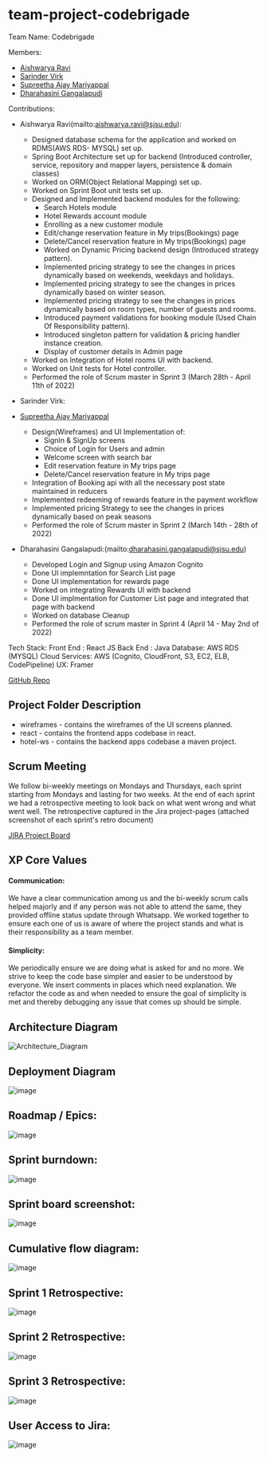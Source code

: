 # team-project-codebrigade
Team Name: Codebrigade

Members: 
- [Aishwarya Ravi](mailto:aishwarya.ravi@sjsu.edu)
- [Sarinder Virk](mailto:sarinder.virk@sjsu.edu)
- [Supreetha Ajay Mariyappal](mailto:supreethaajay.mariyappal@sjsu.edu)
- [Dharahasini Gangalapudi](mailto:dharahasini.gangalapudi@sjsu.edu)

Contributions:

- Aishwarya Ravi(mailto:aishwarya.ravi@sjsu.edu):
    - Designed database schema for the application and worked on RDMS(AWS RDS- MYSQL) set up.
    - Spring Boot Architecture set up for backend (Introduced controller, service, repository and mapper layers, persistence & domain classes)
    - Worked on ORM(Object Relational Mapping) set up.
    - Worked on Sprint Boot unit tests set up.
    - Designed and Implemented backend modules for the following:
        - Search Hotels module
        - Hotel Rewards account module
        - Enrolling as a new customer module
        - Edit/change reservation feature in My trips(Bookings) page
        - Delete/Cancel reservation feature in My trips(Bookings) page
        - Worked on Dynamic Pricing backend design (Introduced strategy pattern).
        - Implemented pricing strategy to see the changes in prices dynamically based on weekends, weekdays and holidays.
        - Implemented pricing strategy to see the changes in prices dynamically based on winter season.
        - Implemented pricing strategy to see the changes in prices dynamically based on room types, number of guests and rooms.
        - Introduced payment validations for booking module (Used Chain Of Responsibility pattern).
        - Introduced singleton pattern for validation & pricing handler instance creation.
        - Display of customer details in Admin page
    - Worked on Integration of Hotel rooms UI with backend.
    - Worked on Unit tests for Hotel controller.
    - Performed the role of Scrum master in Sprint 3 (March 28th - April 11th of 2022)
    
- Sarinder Virk:
- [Supreetha Ajay Mariyappal](mailto:supreethaajay.mariyappal@sjsu.edu)
    - Design(Wireframes) and UI Implementation of:
      - SignIn & SignUp screens
      - Choice of Login for Users and admin
      - Welcome screen with search bar
      - Edit reservation feature in My trips page
      - Delete/Cancel reservation feature in My trips page
    - Integration of Booking api with all the necessary post state maintained in reducers
    - Implemented redeeming of rewards feature in the payment workflow
    - Implemented pricing Strategy to see the changes in prices dynamically based on peak seasons
    - Performed the role of Scrum master in Sprint 2 (March 14th - 28th of 2022)
  
- Dharahasini Gangalapudi:(mailto:dharahasini.gangalapudi@sjsu.edu)
    - Developed Login and Signup using Amazon Cognito
    - Done UI implemntation for Search List page
    - Done UI implementation for rewards page
    - Worked on integrating Rewards UI with backend
    - Done UI implmentation for Customer List page and integrated that page with backend
    - Worked on database Cleanup
    - Performed the role of scrum master in Sprint 4 (April 14 - May 2nd of 2022)

Tech Stack:
Front End : React JS
Back End : Java
Database: AWS RDS (MYSQL)
Cloud Services: AWS (Cognito, CloudFront, S3, EC2, ELB, CodePipeline)
UX: Framer

[GitHub Repo](https://github.com/gopinathsjsu/team-project-codebrigade/)

## Project Folder Description
- wireframes - contains the wireframes of the UI screens planned.
- react - contains the frontend apps codebase in react.
- hotel-ws - contains the backend apps codebase a maven project.

## Scrum Meeting
We follow  bi-weekly meetings on Mondays and Thursdays, each sprint starting from Mondays and lasting for two weeks. At the end of each sprint we had a retrospective meeting to look back on what went wrong and what went well. The retrospective captured in the Jira project-pages (attached screenshot of each sprint's retro document)

[JIRA Project Board](https://brigade.atlassian.net/jira/your-work)

## XP Core Values
#### Communication:
We have a clear communication among us and the bi-weekly scrum calls helped majorly and if any person was not able to attend the same, they provided offline status update through Whatsapp. We worked together to ensure each one of us is aware of where the project stands and what is their responsibility as a team member.

#### Simplicity: 
We periodically ensure we are doing what is asked for and no more. We strive to keep the code base simpler and easier to be understood by everyone. We insert comments in places which need explanation. We refactor the code as and when needed to ensure the goal of simplicity is met and thereby debugging any issue that comes up should be simple.

## Architecture Diagram
![Architecture_Diagram](https://user-images.githubusercontent.com/54323888/167741686-613af316-f4f6-416e-963a-83a0c76f820f.png)

## Deployment Diagram
![image](https://user-images.githubusercontent.com/4393945/167546831-82a38259-2f8d-4a5d-be49-275fb20a53f8.png)

## Roadmap / Epics:
![image](https://user-images.githubusercontent.com/4393945/167237220-dc57bad3-e52b-4620-ae3b-7c890b146ba7.png)

## Sprint burndown:
![image](https://user-images.githubusercontent.com/4393945/167236900-fa8a2544-dc2b-459f-bdf9-208e12889228.png)

## Sprint board screenshot:
![image](https://user-images.githubusercontent.com/4393945/167236873-0adaf5f5-fbe3-4a3d-a0b7-de5723588422.png)

## Cumulative flow diagram:
![image](https://user-images.githubusercontent.com/4393945/167236942-479768dc-f1ae-49b8-8183-e7319d716e7b.png)

## Sprint 1 Retrospective:
![image](https://user-images.githubusercontent.com/4393945/167236992-8b3aefc4-250b-4e4c-8c1b-a94fccacb9a0.png)

## Sprint 2 Retrospective:
![image](https://user-images.githubusercontent.com/4393945/167237033-354eded8-4820-434e-a8ae-892f86f15e72.png)

## Sprint 3 Retrospective:
![image](https://user-images.githubusercontent.com/4393945/167237046-82d2c1e5-4e80-4674-ab47-9d2572b3632c.png)

## User Access to Jira:
![image](https://user-images.githubusercontent.com/4393945/167237139-3c21cef8-0234-45e7-bae1-10c2056c0d2c.png)

